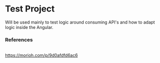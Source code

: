 # Test Project
Will be used mainly to test logic around consuming API's and how to adapt logic inside the Angular.

### References
<br/>https://morioh.com/p/9d0afdfd6ac6